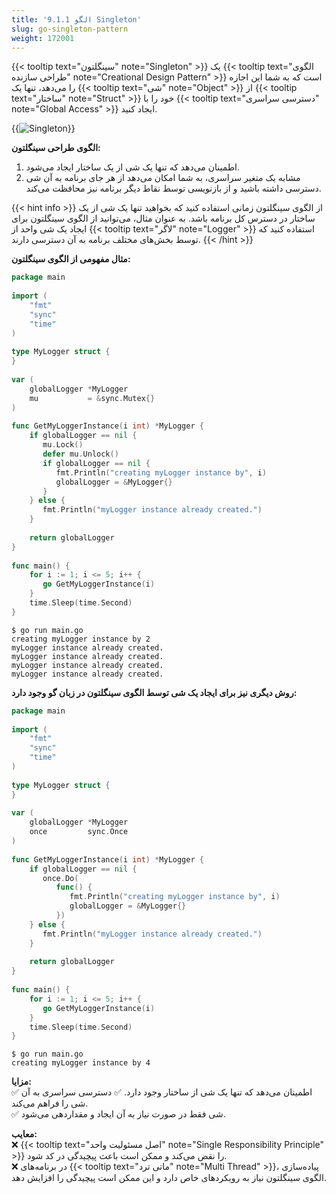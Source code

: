 ```yaml
---
title: '9.1.1 الگو Singleton'
slug: go-singleton-pattern
weight: 172001
---
```


{{< tooltip text="سینگلتون" note="Singleton" >}} یک {{< tooltip text="الگوی طراحی سازنده" note="Creational Design Pattern" >}} است که به شما این اجازه را می‌دهد، تنها یک {{< tooltip text="شی" note="Object" >}} از {{< tooltip text="ساختار" note="Struct" >}} خود را با {{< tooltip text="دسترسی سراسری" note="Global Access" >}} ایجاد کنید.

{{<img url="#" image="../../../assets/img/content/chapter9/designPatterns/1.png" alt="Singleton">}}

**الگوی طراحی سینگلتون:**
1. اطمینان می‌دهد که تنها یک شی از یک ساختار ایجاد می‌شود.
2. مشابه یک متغیر سراسری، به شما امکان می‌دهد از هر جای برنامه به آن شی دسترسی داشته باشید و از بازنویسی توسط نقاط دیگر برنامه نیز محافظت می‌کند.

{{< hint info >}}
از الگوی سینگلتون زمانی استفاده کنید که بخواهید تنها یک شی از یک ساختار در دسترس کل برنامه باشد. به عنوان مثال، می‌توانید از الگوی سینگلتون برای ایجاد یک شی واحد از {{< tooltip text="لاگر" note="Logger" >}} استفاده کنید که توسط بخش‌های مختلف برنامه به آن دسترسی دارند.
{{< /hint >}}

**مثال مفهومی از الگوی سینگلتون:**

```go
package main  
  
import (  
    "fmt"  
    "sync"    
    "time"
)  
  
type MyLogger struct {  
}  
  
var (  
    globalLogger *MyLogger  
    mu           = &sync.Mutex{}  
)  
  
func GetMyLoggerInstance(i int) *MyLogger {  
    if globalLogger == nil {  
       mu.Lock()  
       defer mu.Unlock()  
       if globalLogger == nil {  
          fmt.Println("creating myLogger instance by", i)  
          globalLogger = &MyLogger{}  
       }  
    } else {  
       fmt.Println("myLogger instance already created.")  
    }  
  
    return globalLogger  
}  
  
func main() {  
    for i := 1; i <= 5; i++ {  
       go GetMyLoggerInstance(i)  
    }  
    time.Sleep(time.Second)  
}
```

```shell
$ go run main.go
creating myLogger instance by 2
myLogger instance already created.
myLogger instance already created.
myLogger instance already created.
myLogger instance already created.
```

**روش‌ دیگری نیز برای ایجاد یک شی توسط الگوی سینگلتون در زبان گو وجود دارد:**

```go 
package main  
  
import (  
    "fmt"  
    "sync"
    "time"
)  
  
type MyLogger struct {  
}  
  
var (  
    globalLogger *MyLogger  
    once         sync.Once  
)  
  
func GetMyLoggerInstance(i int) *MyLogger {  
    if globalLogger == nil {  
       once.Do(  
          func() {  
             fmt.Println("creating myLogger instance by", i)  
             globalLogger = &MyLogger{}  
          })  
    } else {  
       fmt.Println("myLogger instance already created.")  
    }  
  
    return globalLogger  
}  
  
func main() {  
    for i := 1; i <= 5; i++ {  
       go GetMyLoggerInstance(i)  
    }  
    time.Sleep(time.Second)  
}
```

```shell
$ go run main.go
creating myLogger instance by 4
```

**مزایا:**  
✅ اطمینان می‌دهد که تنها یک شی از ساختار وجود دارد.
✅ دسترسی سراسری به آن شی را فراهم می‌کند.  
✅ شی فقط در صورت نیاز به آن ایجاد و مقداردهی می‌شود.

**معایب:**  
❌ {{< tooltip text="اصل مسئولیت واحد" note="Single Responsibility Principle" >}} را نقض می‌کند و ممکن است باعث پیچیدگی در کد شود.  
❌ در برنامه‌های {{< tooltip text="ماتی ترد" note="Multi Thread" >}}، پیاده‌سازی الگوی سینگلتون نیاز به رویکردهای خاص دارد و این ممکن است پیچیدگی را افزایش دهد.